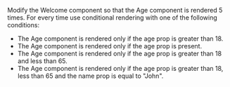 Modify the Welcome component so that the Age component is rendered 5 times. For every time use conditional rendering with one of the following conditions:

- The Age component is rendered only if the age prop is greater than 18.
- The Age component is rendered only if the age prop is present.
- The Age component is rendered only if the age prop is greater than 18 and less than 65.
- The Age component is rendered only if the age prop is greater than 18, less than 65 and the name prop is equal to "John".
